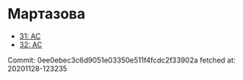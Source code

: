 # Мартазова
- [31: AC](31.md)
- [32: AC](32.md)

Commit: 0ee0ebec3c6d9051e03350e511f4fcdc2f33902a
 fetched at: 20201128-123235
